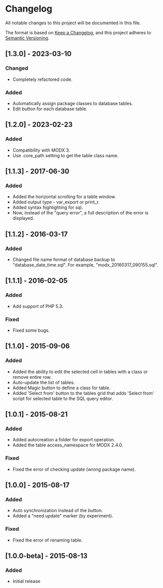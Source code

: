# Changelog

All notable changes to this project will be documented in this file.

The format is based on [Keep a Changelog](https://keepachangelog.com/en/1.1.0/),
and this project adheres to [Semantic Versioning](https://semver.org/spec/v2.0.0.html).

## [1.3.0] - 2023-03-10

### Changed

- Completely refactored code.

### Added

- Automatically assign package classes to database tables.
- Edit button for each database table.

## [1.2.0] - 2023-02-23

### Added

- Compatibility with MODX 3.
- Use <package>.core_path setting to get the table class name.

## [1.1.3] - 2017-06-30

### Added

- Added the horizontal scrolling for a table window.
- Added output type - var_export or print_r.
- Added syntax highlighting for sql.
- Now, instead of the "query error", a full description of the error is displayed.

## [1.1.2] - 2016-03-17

### Added

- Changed file name format of database backup to "database_date_time.sql". For example, "modx_20160317_090155.sql".

## [1.1.1] - 2016-02-05

### Added

- Add support of PHP 5.3.

### Fixed

- Fixed some bugs.

## [1.1.0] - 2015-09-06

### Added

- Added the ability to edit the selected cell in tables with a class or remove entire row.
- Auto-update the list of tables.
- Added Magic button to define a class for table.
- Added 'Select from' button to the tables grid that adds 'Select from' script for selected table to the SQL query editor.

## [1.0.1] - 2015-08-21

### Added

- Added autocreation a folder for export operation.
- Added the table access_namespace for MODX 2.4.0.

### Fixed

- Fixed the error of checking update (wrong package name).

## [1.0.0] - 2015-08-17

### Added

- Auto synchronization instead of the button.
- Added a "need update" marker (by experiment).

### Fixed

- Fixed the error of renaming table.

## [1.0.0-beta] - 2015-08-13

### Added

- Initial release
